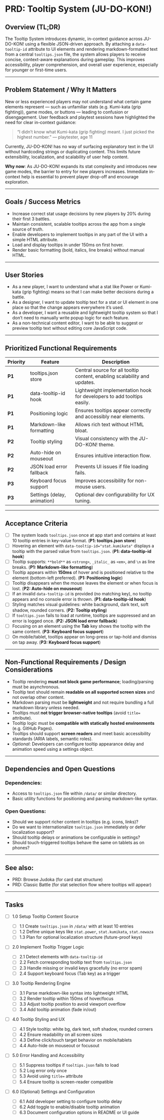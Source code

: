 # PRD: Tooltip System (JU-DO-KON!)

## Overview (TL;DR)

The Tooltip System introduces dynamic, in-context guidance across JU-DO-KON! using a flexible JSON-driven approach. By attaching a `data-tooltip-id` attribute to UI elements and rendering markdown-formatted text from a central `tooltips.json` file, the system allows players to receive concise, context-aware explanations during gameplay. This improves accessibility, player comprehension, and overall user experience, especially for younger or first-time users.

---

## Problem Statement / Why It Matters

New or less experienced players may not understand what certain game elements represent — such as unfamiliar stats (e.g. Kumi-kata (grip fighting)), game modes, or buttons — leading to confusion or disengagement. User feedback and playtest sessions have highlighted the need for clear in-context guidance:

> “I didn’t know what Kumi-kata (grip fighting) meant. I just picked the highest number.” — playtester, age 11

Currently, JU-DO-KON! has no way of surfacing explanatory text in the UI without hardcoding strings or duplicating content. This limits future extensibility, localization, and scalability of user help content.

**Why now**: As JU-DO-KON! expands its stat complexity and introduces new game modes, the barrier to entry for new players increases. Immediate in-context help is essential to prevent player drop-off and encourage exploration.

---

## Goals / Success Metrics

- Increase correct stat usage decisions by new players by 20% during their first 3 battles.
- Maintain consistent, scalable tooltips across the app from a single source of truth.
- Enable developers to implement tooltips in any part of the UI with a simple HTML attribute.
- Load and display tooltips in under 150ms on first hover.
- Render basic formatting (bold, italics, line breaks) without manual HTML.

---

## User Stories

- As a new player, I want to understand what a stat like Power or Kumi-kata (grip fighting) means so that I can make better decisions during a battle.
- As a designer, I want to update tooltip text for a stat or UI element in one place so that the change appears everywhere it’s used.
- As a developer, I want a reusable and lightweight tooltip system so that I don’t need to manually write popup logic for each feature.
- As a non-technical content editor, I want to be able to suggest or preview tooltip text without editing core JavaScript code.

---

## Prioritized Functional Requirements

| Priority | Feature                     | Description                                                               |
| -------- | --------------------------- | ------------------------------------------------------------------------- |
| **P1**   | tooltips.json store         | Central source for all tooltip content, enabling scalability and updates. |
| **P1**   | data-tooltip-id hook        | Lightweight implementation hook for developers to add tooltips easily.    |
| **P1**   | Positioning logic           | Ensures tooltips appear correctly and accessibly near elements.           |
| **P1**   | Markdown-like formatting    | Allows rich text without HTML bloat.                                      |
| **P2**   | Tooltip styling             | Visual consistency with the JU-DO-KON! theme.                             |
| **P2**   | Auto-hide on mouseout       | Ensures intuitive interaction flow.                                       |
| **P2**   | JSON load error fallback    | Prevents UI issues if file loading fails.                                 |
| **P3**   | Keyboard focus support      | Improves accessibility for non-mouse users.                               |
| **P3**   | Settings (delay, animation) | Optional dev configurability for UX tuning.                               |

---

## Acceptance Criteria

- [ ] The system loads `tooltips.json` once at app start and contains at least 10 tooltip entries in key-value format. (**P1: tooltips.json store**)
- [ ] Hovering an element with `data-tooltip-id="stat.kumikata"` displays a tooltip with the parsed value from `tooltips.json`. (**P1: data-tooltip-id hook**)
- [ ] Tooltip supports: `**bold**` as `<strong>`, `_italic_` as `<em>`, and `\n` as line breaks. (**P1: Markdown-like formatting**)
- [ ] Tooltip appears within **150ms** of hover and is positioned relative to the element (bottom-left preferred). (**P1: Positioning logic**)
- [ ] Tooltip disappears when the mouse leaves the element or when focus is lost. (**P2: Auto-hide on mouseout**)
- [ ] If an invalid `data-tooltip-id` is provided (no matching key), no tooltip appears and no console error is thrown. (**P1: data-tooltip-id hook**)
- [ ] Styling matches visual guidelines: white background, dark text, soft shadow, rounded corners. (**P2: Tooltip styling**)
- [ ] If `tooltips.json` fails to load at runtime, tooltips are suppressed and an error is logged once. (**P2: JSON load error fallback**)
- [ ] Focusing on an element using the **Tab** key shows the tooltip with the same content. (**P3: Keyboard focus support**)
- [ ] On mobile/tablet, tooltips appear on long-press or tap-hold and dismiss on tap away. (**P3: Keyboard focus support**)

---

## Non-Functional Requirements / Design Considerations

- Tooltip rendering **must not block game performance**; loading/parsing must be asynchronous.
- Tooltip text should remain **readable on all supported screen sizes** and not overlap other content.
- Markdown parsing must be **lightweight** and not require bundling a full markdown library unless needed.
- Tooltips must **not trigger browser-native tooltips** (avoid `title=` attribute).
- Tooltip logic must be **compatible with statically hosted environments** (e.g. GitHub Pages).
- Tooltips should support **screen readers** and meet basic accessibility standards (ARIA labels, semantic roles).
- _Optional_: Developers can configure tooltip appearance delay and animation speed using a settings object.

---

## Dependencies and Open Questions

### Dependencies:

- Access to `tooltips.json` file within `/data/` or similar directory.
- Basic utility functions for positioning and parsing markdown-like syntax.

### Open Questions:

- Should we support richer content in tooltips (e.g. icons, links)?
- Do we want to internationalize `tooltips.json` immediately or defer localization support?
- Should tooltip delays or animations be configurable in settings?
- Should touch-triggered tooltips behave the same on tablets as on phones?

---

## See also:

- PRD: Browse Judoka (for card stat structure)
- PRD: Classic Battle (for stat selection flow where tooltips will appear)

---

## Tasks

- [ ] 1.0 Setup Tooltip Content Source

  - [ ] 1.1 Create `tooltips.json` in `/data/` with at least 10 entries
  - [ ] 1.2 Define unique keys like `stat.power`, `stat.kumikata`, `stat.newaza`
  - [ ] 1.3 Plan for optional localization structure (future-proof keys)

- [ ] 2.0 Implement Tooltip Trigger Logic

  - [ ] 2.1 Detect elements with `data-tooltip-id`
  - [ ] 2.2 Fetch corresponding tooltip text from `tooltips.json`
  - [ ] 2.3 Handle missing or invalid keys gracefully (no error spam)
  - [ ] 2.4 Support keyboard focus (Tab key) as a trigger

- [ ] 3.0 Tooltip Rendering Engine

  - [ ] 3.1 Parse markdown-like syntax into lightweight HTML
  - [ ] 3.2 Render tooltip within 150ms of hover/focus
  - [ ] 3.3 Adjust tooltip position to avoid viewport overflow
  - [ ] 3.4 Add tooltip animation (fade in/out)

- [ ] 4.0 Tooltip Styling and UX

  - [ ] 4.1 Style tooltip: white bg, dark text, soft shadow, rounded corners
  - [ ] 4.2 Ensure readability on all screen sizes
  - [ ] 4.3 Define click/touch target behavior on mobile/tablets
  - [ ] 4.4 Auto-hide on mouseout or focusout

- [ ] 5.0 Error Handling and Accessibility

  - [ ] 5.1 Suppress tooltips if `tooltips.json` fails to load
  - [ ] 5.2 Log error only once
  - [ ] 5.3 Avoid using `title=` attribute
  - [ ] 5.4 Ensure tooltip is screen-reader compatible

- [ ] 6.0 (Optional) Settings and Configuration
  - [ ] 6.1 Add developer setting to configure tooltip delay
  - [ ] 6.2 Add toggle to enable/disable tooltip animation
  - [ ] 6.3 Document configuration options in README or UI guide
